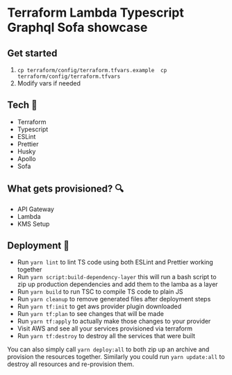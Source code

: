 # Terraform Lambda Typescript Graphql Sofa showcase

## Get started

1. ` cp terraform/config/terraform.tfvars.example  cp terraform/config/terraform.tfvars `
2. Modify vars if needed

## Tech 🧰

- Terraform
- Typescript
- ESLint
- Prettier
- Husky
- Apollo
- Sofa

## What gets provisioned? 🔍

- API Gateway
- Lambda
- KMS Setup

## Deployment 🚀

- Run `yarn lint` to lint TS code using both ESLint and Prettier working together
- Run `yarn script:build-dependency-layer` this will run a bash script to zip up production dependencies and add them to the lamba as a layer
- Run `yarn build` to run TSC to compile TS code to plain JS
- Run `yarn cleanup` to remove generated files after deployment steps
- Run `yarn tf:init` to get aws provider plugin downloaded
- Run `yarn tf:plan` to see changes that will be made
- Run `yarn tf:apply` to actually make those changes to your provider
- Visit AWS and see all your services provisioned via terraform
- Run `yarn tf:destroy` to destroy all the services that were built

You can also simply call `yarn deploy:all` to both zip up an archive and provision the resources together. Similarly you could run `yarn update:all` to destroy all resources and re-provision them.
